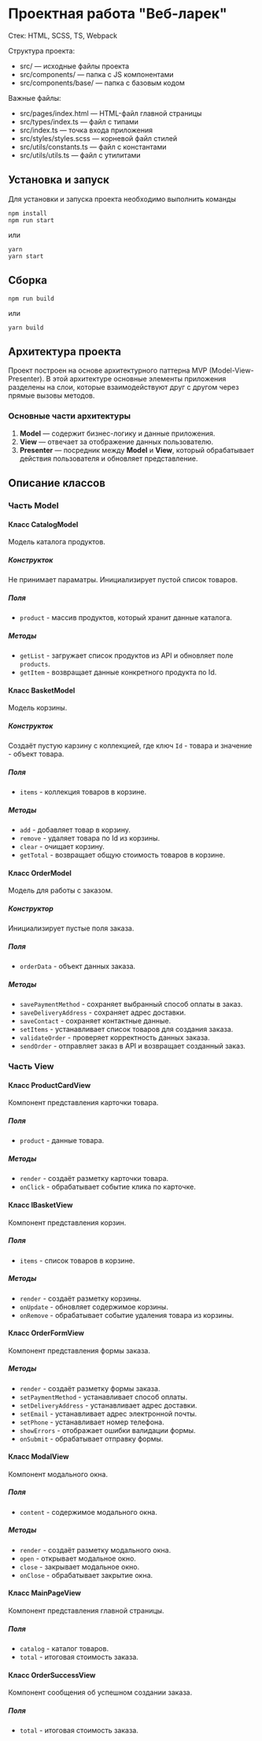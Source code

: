 # Проектная работа "Веб-ларек"

Стек: HTML, SCSS, TS, Webpack

Структура проекта:
- src/ — исходные файлы проекта
- src/components/ — папка с JS компонентами
- src/components/base/ — папка с базовым кодом

Важные файлы:
- src/pages/index.html — HTML-файл главной страницы
- src/types/index.ts — файл с типами
- src/index.ts — точка входа приложения
- src/styles/styles.scss — корневой файл стилей
- src/utils/constants.ts — файл с константами
- src/utils/utils.ts — файл с утилитами

## Установка и запуск

Для установки и запуска проекта необходимо выполнить команды 

```
npm install
npm run start
```

или

```
yarn
yarn start
```
## Сборка

```
npm run build
```

или

```
yarn build
```

## Архитектура проекта

Проект построен на основе архитектурного паттерна MVP (Model-View-Presenter).
В этой архитектуре основные элементы приложения разделены на слои, 
которые взаимодействуют друг с другом через прямые вызовы методов. 

### Основные части архитектуры

1. __Model__ — содержит бизнес-логику и данные приложения.
2. __View__ — отвечает за отображение данных пользователю.
3. __Presenter__ — посредник между __Model__ и __View__, который обрабатывает действия пользователя и обновляет представление.

## Описание классов

### Часть Model

#### Класс CatalogModel

Модель каталога продуктов.

##### Конструкток

Не принимает параматры. Инициализирует пустой список товаров.

##### Поля

- `product` - массив продуктов, который хранит данные каталога.

##### Методы

- `getList` - загружает список продуктов из API и обновляет поле `products`.
- `getItem` - возвращает данные конкретного продукта по Id.

#### Класс BasketModel

Модель корзины.

##### Конструкток

Создаёт пустую карзину с коллекцией, где ключ `Id` - товара и значение - объект товара.

##### Поля

- `items` - коллекция товаров в корзине.

##### Методы

- `add` - добавляет товар в корзину.
- `remove` - удаляет товара по Id из корзины.
- `clear` - очищает корзину.
- `getTotal` - возвращает общую стоимость товаров в корзине.

#### Класс OrderModel

Модель для работы с заказом.

##### Конструктор

Инициализирует пустые поля заказа.

##### Поля

- `orderData` - объект данных заказа.

##### Методы

- `savePaymentMethod` - сохраняет выбранный способ оплаты в заказ.
- `saveDeliveryAddress` - сохраняет адрес доставки.
- `saveContact` - сохраняет контактные данные.
- `setItems` - устанавливает список товаров для создания заказа.
- `validateOrder` - проверяет корректность данных заказа.
- `sendOrder` - отправляет заказ в API и возвращает созданный заказ.

### Часть View

#### Класс ProductCardView

Компонент представления карточки товара.

##### Поля

- `product` - данные товара.

##### Методы

- `render` - создаёт разметку карточки товара.
- `onClick` - обрабатывает событие клика по карточке.

#### Класс IBasketView

Компонент представления корзин.

##### Поля

- `items` - список товаров в корзине.

##### Методы

- `render` - создаёт разметку корзины.
- `onUpdate` - обновляет содержимое корзины.
- `onRemove` - обрабатывает событие удаления товара из корзины.

#### Класс OrderFormView

Компонент представления формы заказа.

##### Методы

- `render` - создаёт разметку формы заказа.
- `setPaymentMethod` - устанавливает способ оплаты.
- `setDeliveryAddress` - устанавливает адрес доставки.
- `setEmail` - устанавливает адрес электронной почты.
- `setPhone` - устанавливает номер телефона.
- `showErrors` - отображает ошибки валидации формы.
- `onSubmit` - обрабатывает отправку формы.

#### Класс ModalView

Компонент модального окна.

##### Поля

- `content` - содержимое модального окна.

##### Методы

- `render` - создаёт разметку модального окна.
- `open` - открывает модальное окно.
- `close` - закрывает модальное окно.
- `onClose` - обрабатывает закрытие окна.

#### Класс MainPageView

Компонент представления главной страницы.

##### Поля

- `catalog` - каталог товаров.
- `total` - итоговая стоимость заказа.

#### Класс OrderSuccessView

Компонент сообщения об успешном создании заказа.

##### Поля

- `total` - итоговая стоимость заказа.

